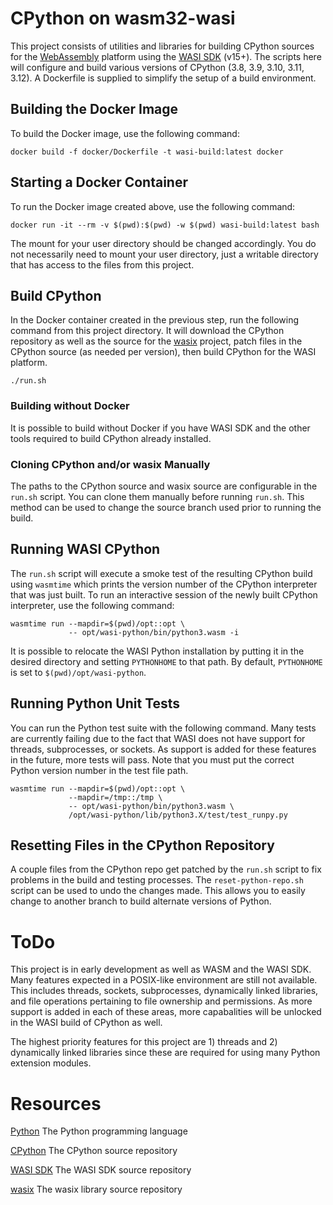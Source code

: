 # CPython on wasm32-wasi

This project consists of utilities and libraries for building 
CPython sources for the [WebAssembly](https://webassembly.org)
platform using the [WASI SDK](https://github.com/WebAssembly/wasi-sdk) (v15+).
The scripts here will configure and build various versions of CPython
(3.8, 3.9, 3.10, 3.11, 3.12). A Dockerfile is supplied to simplify the setup
of a build environment.

## Building the Docker Image

To build the Docker image, use the following command:

```
docker build -f docker/Dockerfile -t wasi-build:latest docker
```

## Starting a Docker Container

To run the Docker image created above, use the following command:

```
docker run -it --rm -v $(pwd):$(pwd) -w $(pwd) wasi-build:latest bash
```

The mount for your user directory should be changed accordingly.
You do not necessarily need to mount your user directory, just a
writable directory that has access to the files from this project.

## Build CPython

In the Docker container created in the previous step, run the
following command from this project directory. It will download the
CPython repository as well as the source for the
[wasix](https://github.com/singlestore-labs/wasix) project, patch
files in the CPython source (as needed per version), then build CPython
for the WASI platform.

```
./run.sh
```

### Building without Docker

It is possible to build without Docker if you have WASI SDK and the
other tools required to build CPython already installed.

### Cloning CPython and/or wasix Manually

The paths to the CPython source and wasix source are configurable in the
`run.sh` script. You can clone them manually before running `run.sh`.
This method can be used to change the source branch used prior to running
the build.

## Running WASI CPython

The `run.sh` script will execute a smoke test of the resulting CPython
build using `wasmtime` which prints the version number of the CPython
interpreter that was just built. To run an interactive session of the
newly built CPython interpreter, use the following command:

```
wasmtime run --mapdir=$(pwd)/opt::opt \
             -- opt/wasi-python/bin/python3.wasm -i
```

It is possible to relocate the WASI Python installation by putting it in
the desired directory and setting `PYTHONHOME` to that path. By default,
`PYTHONHOME` is set to `$(pwd)/opt/wasi-python`.

## Running Python Unit Tests

You can run the Python test suite with the following command. Many tests
are currently failing due to the fact that WASI does not have support
for threads, subprocesses, or sockets. As support is added for these features
in the future, more tests will pass. Note that you must put the correct
Python version number in the test file path.

```
wasmtime run --mapdir=$(pwd)/opt::opt \
             --mapdir=/tmp::/tmp \
             -- opt/wasi-python/bin/python3.wasm \
             /opt/wasi-python/lib/python3.X/test/test_runpy.py
```

## Resetting Files in the CPython Repository

A couple files from the CPython repo get patched by the `run.sh` script to
fix problems in the build and testing processes. The `reset-python-repo.sh`
script can be used to undo the changes made. This allows you to easily change
to another branch to build alternate versions of Python.

# ToDo

This project is in early development as well as WASM and the WASI SDK.
Many features expected in a POSIX-like environment are still not available.
This includes threads, sockets, subprocesses, dynamically linked libraries,
and file operations pertaining to file ownership and permissions. As 
more support is added in each of these areas, more capabalities will be
unlocked in the WASI build of CPython as well.

The highest priority features for this project are 1) threads and 2) dynamically
linked libraries since these are required for using many Python extension
modules.

# Resources

[Python](https://python.org) The Python programming language

[CPython](https://github.com/python/cpython) The CPython source repository

[WASI SDK](https://github.com/WebAssembly/wasi-sdk) The WASI SDK source repository

[wasix](https://github.com/singlestore-labs/wasix) The wasix library source repository
